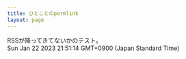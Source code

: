 ```yaml
---
title: ひとことのpermlink
layout: page
---
```

<div class="box" dt="1674391874923">
  RSSが降ってきてないかのテスト。
  <div class="content is-small">Sun Jan 22 2023 21:51:14 GMT+0900 (Japan Standard Time)</div>
</div>